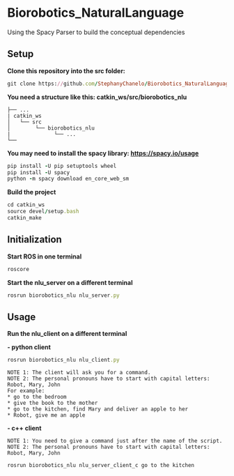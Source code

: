# Biorobotics_NaturalLanguage
Using the Spacy Parser to build the conceptual dependencies

## Setup
**Clone this repository into the src folder:**

```ruby
git clone https://github.com/StephanyChanelo/Biorobotics_NaturalLanguage
```
**You need a structure like this: catkin_ws/src/biorobotics_nlu**
```
├── ...
| catkin_ws                   
│   └── src         
│        └── biorobotics_nlu         
|              └── ...
└──
```
**You may need to install the spacy library: https://spacy.io/usage**

```ruby
pip install -U pip setuptools wheel
pip install -U spacy
python -m spacy download en_core_web_sm
```

**Build the project**
```ruby
cd catkin_ws
source devel/setup.bash
catkin_make
```

## Initialization
**Start ROS in one terminal**

```ruby
roscore
```

**Start the nlu_server on a different terminal**

```ruby
rosrun biorobotics_nlu nlu_server.py
```
## Usage
**Run the nlu_client on a different terminal**

**- python client**

```ruby
rosrun biorobotics_nlu nlu_client.py
```
```
NOTE 1: The client will ask you for a command.
NOTE 2: The personal pronouns have to start with capital letters: Robot, Mary, John
For example: 
* go to the bedroom
* give the book to the mother
* go to the kitchen, find Mary and deliver an apple to her
* Robot, give me an apple
```

**- c++ client**
```
NOTE 1: You need to give a command just after the name of the script.
NOTE 2: The personal pronouns have to start with capital letters: Robot, Mary, John
```

```ruby
rosrun biorobotics_nlu nlu_server_client_c go to the kitchen
```




